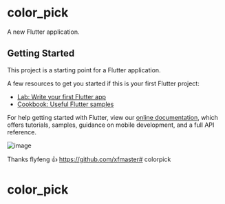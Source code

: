 # color_pick

A new Flutter application.

## Getting Started

This project is a starting point for a Flutter application.

A few resources to get you started if this is your first Flutter project:

- [Lab: Write your first Flutter app](https://flutter.dev/docs/get-started/codelab)
- [Cookbook: Useful Flutter samples](https://flutter.dev/docs/cookbook)

For help getting started with Flutter, view our
[online documentation](https://flutter.dev/docs), which offers tutorials,
samples, guidance on mobile development, and a full API reference.

![image](https://github.com/xfhomedream/color_pick/blob/master/1564236994665_450x900.gif)


Thanks flyfeng 👍 
https://github.com/xfmaster# colorpick
# color_pick

